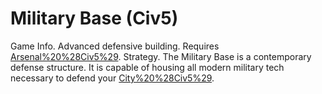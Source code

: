 # Military Base (Civ5)

Game Info.
Advanced defensive building. Requires [Arsenal%20%28Civ5%29](Arsenal).
Strategy.
The Military Base is a contemporary defense structure. It is capable of housing all modern military tech necessary to defend your [City%20%28Civ5%29](cities).